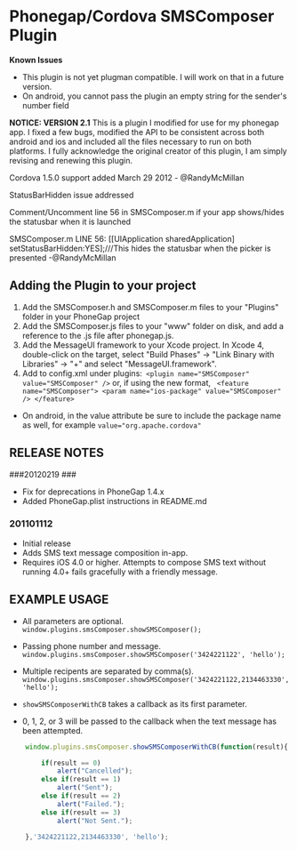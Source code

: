 # Phonegap/Cordova SMSComposer Plugin #

**Known Issues**
- This plugin is not yet plugman compatible. I will work on that in a future version.
- On android, you cannot pass the plugin an empty string for the sender's number field


**NOTICE: VERSION 2.1**
This is a plugin I modified for use for my phonegap app. I fixed a few bugs, modified the API to be consistent across both android and ios and included all the files necessary to run on both platforms.
I fully acknowledge the original creator of this plugin, I am simply revising and renewing this plugin.



Cordova 1.5.0 support added March 29 2012 - @RandyMcMillan

StatusBarHidden issue addressed

Comment/Uncomment line 56 in SMSComposer.m if your app shows/hides the statusbar when it is launched

SMSComposer.m LINE 56: [[UIApplication sharedApplication] setStatusBarHidden:YES];///This hides the statusbar when the picker is presented -@RandyMcMillan


## Adding the Plugin to your project ##

1. Add the SMSComposer.h and SMSComposer.m files to your "Plugins" folder in your PhoneGap project
2. Add the SMSComposer.js files to your "www" folder on disk, and add a reference to the .js file after phonegap.js.
3. Add the MessageUI framework to your Xcode project. In Xcode 4, double-click on the target, select "Build Phases" -> "Link Binary with Libraries" -> "+" and select "MessageUI.framework".
4. Add to config.xml under plugins:` <plugin name="SMSComposer" value="SMSComposer" />` or, if using the new format, 
` <feature name="SMSComposer">
        <param name="ios-package" value="SMSComposer" />
    </feature>`
- On android, in the value attribute be sure to include the package name as well, for example `value="org.apache.cordova"`

## RELEASE NOTES ##

###20120219 ###
* Fix for deprecations in PhoneGap 1.4.x
* Added PhoneGap.plist instructions in README.md

### 201101112 ###
* Initial release
* Adds SMS text message composition in-app.
* Requires iOS 4.0 or higher. 
  Attempts to compose SMS text without running 4.0+ fails gracefully with a friendly message.

## EXAMPLE USAGE ##

* All parameters are optional.
    `window.plugins.smsComposer.showSMSComposer();`


* Passing phone number and message.
    `window.plugins.smsComposer.showSMSComposer('3424221122', 'hello');`

* Multiple recipents are separated by comma(s).
    `window.plugins.smsComposer.showSMSComposer('3424221122,2134463330', 'hello');`


* `showSMSComposerWithCB` takes a callback as its first parameter.  
* 0, 1, 2, or 3 will be passed to the callback when the text message has been attempted.

```javascript
    window.plugins.smsComposer.showSMSComposerWithCB(function(result){

        if(result == 0)
            alert("Cancelled");
        else if(result == 1)
            alert("Sent");
        else if(result == 2)
            alert("Failed.");
        else if(result == 3)
            alert("Not Sent.");     

    },'3424221122,2134463330', 'hello');
````````
